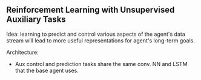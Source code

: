 ## Reinforcement Learning with Unsupervised Auxiliary Tasks

Idea: learning to predict and control various aspects of the agent's data stream will lead to more useful representations for agent's long-term goals.

Architecture:
- Aux control and prediction tasks share the same conv. NN and LSTM that the base agent uses.
